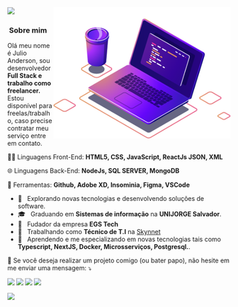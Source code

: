 
<img src="https://github.com/kbaths/kbaths/blob/main/computer-illustration.png" min-width="400px" max-width="400px" width="400px" align="right" alt="Computador Julio">

<img src="https://img.shields.io/static/v1?label=Overview&message=Julio Anderson&color=f8efd4&style=for-the-badge&logo=GitHub"> 

<h3> &nbsp;Sobre mim </h3> 

<p align="left"> 
 Olá meu nome é Julio Anderson, sou desenvolvedor <strong>Full Stack e trabalho como freelancer.</strong><br> Estou disponível para freelas/trabalho, caso precise contratar meu serviço entre em contato.
</p>

<p align="left">
  🧑‍🚀 Linguagens Front-End: <strong>HTML5, CSS, JavaScript, ReactJs JSON, XML</strong>
</p>

<p align="left">
  🌐    Linguagens Back-End: <strong>NodeJs, SQL SERVER, MongoDB</strong>
</p>

<p align="left">
  💼 Ferramentas: <strong>Github, Adobe XD, Insominia, Figma, VSCode</strong>
</p>

- 🤔 &nbsp; Explorando novas tecnologias e desenvolvendo soluções de software.
- 🎓 &nbsp; Graduando em **Sistemas de informação** na **UNIJORGE Salvador**.
- 💼 &nbsp; Fudador da empresa **EGS Tech**</a>
- 💼 &nbsp; Trabalhando como **Técnico de T.I** na <a href="http://www.skynnet.info">Skynnet</a>
- 🌱 &nbsp; Aprendendo e me especializando em novas tecnologias tais como **Typescript, NextJS, Docker, Microsserviços, Postgresql.**.

<p align="left">
  💌 Se você deseja realizar um projeto comigo (ou bater papo), não hesite em me enviar uma mensagem: ⤵️
</p>

<p align="left">
  <a href="malito:julio@andersoncode.com" alt="Email">
  <img src="https://img.shields.io/badge/-Gmail-c14438?style=flat-square&logo=Gmail&logoColor=white&link=mailto:julio@andersoncode.com" /></a>

  <a href="https://www.linkedin.com/in/julio-anderson-6070201a0/" alt="Linkedin">
  <img src="https://img.shields.io/badge/-Linkedin-0e76a8?style=flat-square&logo=Linkedin&logoColor=white&link=https://www.linkedin.com/in/julio-anderson-6070201a0/" /></a>

  <a href="https://api.whatsapp.com/send?phone=5571981916470" alt="WhatsApp">
  <img src="https://img.shields.io/badge/-WhatsApp-25d366?style=flat-square&labelColor=25d366&logo=whatsapp&logoColor=white&link=https://api.whatsapp.com/send?phone=5571981916470"/></a>

  <a href="https://www.instagram.com/_kbath/" alt="Instagram">
  <img src="https://img.shields.io/badge/-Instagram-DF0174?style=flat-square&labelColor=DF0174&logo=instagram&logoColor=white&link=https://www.instagram.com/_kbath"/></a>
</p>  



![](https://komarev.com/ghpvc/?username=Kbaths&color=006bed)
